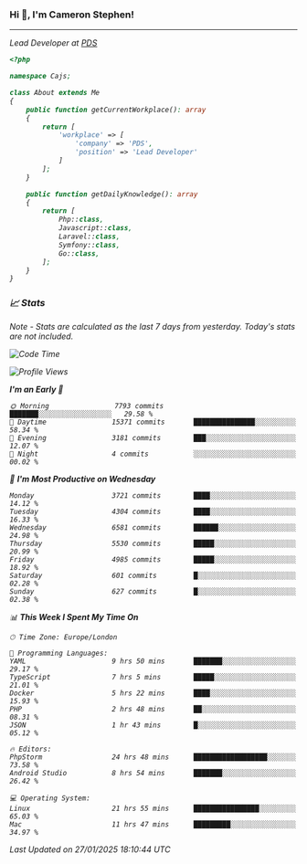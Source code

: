 ### Hi 👋, I'm Cameron Stephen!
<hr>
<p><em>Lead Developer at <a href="https://prindatasolutions.co.uk">PDS</a></p>


```php
<?php

namespace Cajs;

class About extends Me
{
    public function getCurrentWorkplace(): array
    {
        return [
            'workplace' => [
                'company' => 'PDS',
                'position' => 'Lead Developer'
            ]
        ];
    }

    public function getDailyKnowledge(): array
    {
        return [
            Php::class,
            Javascript::class,
            Laravel::class,
            Symfony::class,
            Go::class,
        ];
    }
}
```

### 📈 Stats
<p><em>Note - Stats are calculated as the last 7 days from yesterday. Today's stats are not included.</em></p>


<!--START_SECTION:waka-->
![Code Time](http://img.shields.io/badge/Code%20Time-4%2C234%20hrs%2018%20mins-blue)

![Profile Views](http://img.shields.io/badge/Profile%20Views-0-blue)

**I'm an Early 🐤** 

```text
🌞 Morning                7793 commits        ███████░░░░░░░░░░░░░░░░░░   29.58 % 
🌆 Daytime                15371 commits       ███████████████░░░░░░░░░░   58.34 % 
🌃 Evening                3181 commits        ███░░░░░░░░░░░░░░░░░░░░░░   12.07 % 
🌙 Night                  4 commits           ░░░░░░░░░░░░░░░░░░░░░░░░░   00.02 % 
```
📅 **I'm Most Productive on Wednesday** 

```text
Monday                   3721 commits        ████░░░░░░░░░░░░░░░░░░░░░   14.12 % 
Tuesday                  4304 commits        ████░░░░░░░░░░░░░░░░░░░░░   16.33 % 
Wednesday                6581 commits        ██████░░░░░░░░░░░░░░░░░░░   24.98 % 
Thursday                 5530 commits        █████░░░░░░░░░░░░░░░░░░░░   20.99 % 
Friday                   4985 commits        █████░░░░░░░░░░░░░░░░░░░░   18.92 % 
Saturday                 601 commits         █░░░░░░░░░░░░░░░░░░░░░░░░   02.28 % 
Sunday                   627 commits         █░░░░░░░░░░░░░░░░░░░░░░░░   02.38 % 
```


📊 **This Week I Spent My Time On** 

```text
🕑︎ Time Zone: Europe/London

💬 Programming Languages: 
YAML                     9 hrs 50 mins       ███████░░░░░░░░░░░░░░░░░░   29.17 % 
TypeScript               7 hrs 5 mins        █████░░░░░░░░░░░░░░░░░░░░   21.01 % 
Docker                   5 hrs 22 mins       ████░░░░░░░░░░░░░░░░░░░░░   15.93 % 
PHP                      2 hrs 48 mins       ██░░░░░░░░░░░░░░░░░░░░░░░   08.31 % 
JSON                     1 hr 43 mins        █░░░░░░░░░░░░░░░░░░░░░░░░   05.12 % 

🔥 Editors: 
PhpStorm                 24 hrs 48 mins      ██████████████████░░░░░░░   73.58 % 
Android Studio           8 hrs 54 mins       ███████░░░░░░░░░░░░░░░░░░   26.42 % 

💻 Operating System: 
Linux                    21 hrs 55 mins      ████████████████░░░░░░░░░   65.03 % 
Mac                      11 hrs 47 mins      █████████░░░░░░░░░░░░░░░░   34.97 % 
```


 Last Updated on 27/01/2025 18:10:44 UTC
<!--END_SECTION:waka-->
